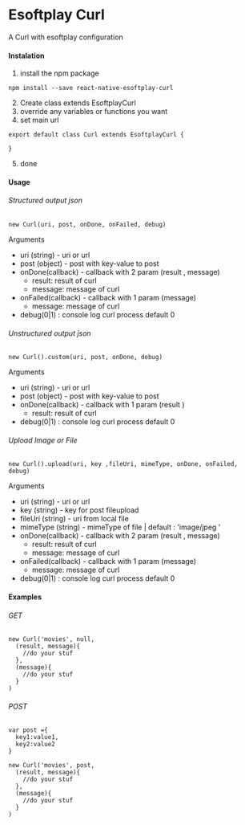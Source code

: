 # Esoftplay Curl
A Curl with esoftplay configuration

#### Instalation
1. install the npm package
```
npm install --save react-native-esoftplay-curl
```
2. Create class extends EsoftplayCurl
3. override any variables or functions you want
4. set main url
```
export default class Curl extends EsoftplayCurl {
  
}
```
5. done

#### Usage

###### Structured output json
```
new Curl(uri, post, onDone, onFailed, debug)
```
Arguments
- uri (string) - uri or url 
- post (object) - post with key-value to post
- onDone(callback) - callback with 2 param (result , message)
  - result: result of curl
  - message: message of curl
- onFailed(callback) - callback with 1 param (message) 
  - message: message of curl
- debug(0|1) : console log curl process default 0

###### Unstructured output json
```
new Curl().custom(uri, post, onDone, debug)
```
Arguments
- uri (string) - uri or url 
- post (object) - post with key-value to post
- onDone(callback) - callback with 1 param (result )
  - result: result of curl
- debug(0|1) : console log curl process default 0

###### Upload Image or File
```
new Curl().upload(uri, key ,fileUri, mimeType, onDone, onFailed, debug)

```
Arguments
- uri (string) - uri or url 
- key (string) - key for post fileupload
- fileUri (string) - uri from local file
- mimeType (string) - mimeType of file | default : 'image/jpeg '
- onDone(callback) - callback with 2 param (result , message)
  - result: result of curl
  - message: message of curl
- onFailed(callback) - callback with 1 param (message) 
  - message: message of curl
- debug(0|1) : console log curl process default 0


#### Examples

###### GET
```
new Curl('movies', null,
  (result, message){
  	//do your stuf	
  },
  (message){
  	//do your stuf
  }
)
```

###### POST
```
var post ={
  key1:value1,
  key2:value2
}

new Curl('movies', post,
  (result, message){
  	//do your stuf	
  },
  (message){
  	//do your stuf
  }
)
```
